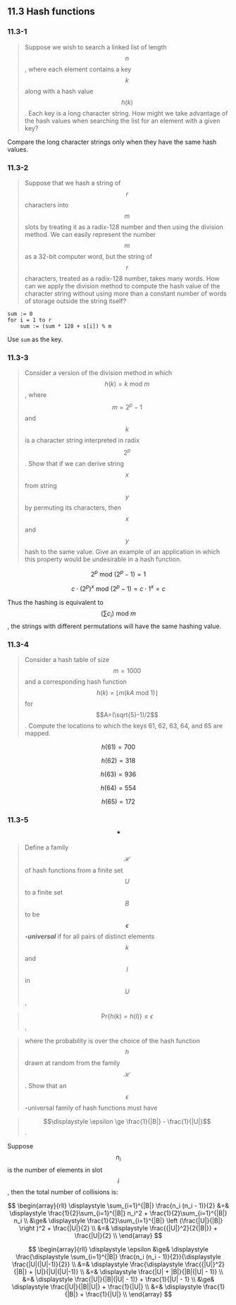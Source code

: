 ## 11.3 Hash functions

### 11.3-1

> Suppose we wish to search a linked list of length $$n$$, where each element contains a key $$k$$ along with a hash value $$h(k)$$. Each key is a long character string. How might we take advantage of the hash values when searching the list for an element with a given key?

Compare the long character strings only when they have the same hash values.

### 11.3-2

> Suppose that we hash a string of $$r$$ characters into $$m$$ slots by treating it as a radix-128 number and then using the division method. We can easily represent the number $$m$$ as a 32-bit computer word, but the string of $$r$$ characters, treated as a radix-128 number, takes many words. How can we apply the division method to compute the hash value of the character string without using more than a constant number of words of storage outside the string itself?

```
sum := 0
for i = 1 to r
    sum := (sum * 128 + s[i]) % m
```

Use `sum` as the key.

### 11.3-3

> Consider a version of the division method in which $$h(k) = k~\text{mod}~m$$, where $$m = 2^p - 1$$ and $$k$$ is a character string interpreted in radix $$2^p$$. Show that if we can derive string $$x$$ from string $$y$$ by permuting its characters, then $$x$$ and $$y$$ hash to the same value. Give an example of an application in which this property would be undesirable in a hash function.

$$2^p ~\text{mod}~ (2^p-1)=1$$

$$c \cdot (2^p)^x ~\text{mod}~ (2^p-1)= c \cdot 1^x = c$$

Thus the hashing is equivalent to $$(\sum c_i)~\text{mod}~m$$, the strings with different permutations will have the same hashing value.

### 11.3-4

> Consider a hash table of size $$m=1000$$ and a corresponding hash function $$h(k) = \lfloor m (kA ~\text{mod}~ 1) \rfloor$$ for $$A=(\sqrt{5}-1)/2$$. Compute the locations to which the keys 61, 62, 63, 64, and 65 are mapped.

$$h(61)=700$$

$$h(62)=318$$

$$h(63)=936$$

$$h(64)=554$$

$$h(65)=172$$

### 11.3-5 $$\star$$

> Define a family $$\mathcal{H}$$ of hash functions from a finite set $$U$$ to a finite set $$B$$ to be __*$$\epsilon$$-universal*__ if for all pairs of distinct elements $$k$$ and $$l$$ in $$U$$,

> $$\text{Pr}\{h(k)=h(l)\} \le \epsilon$$,

> where the probability is over the choice of the hash function $$h$$ drawn at random from the family $$\mathcal{H}$$. Show that an $$\epsilon$$-universal family of hash functions must have

> $$\displaystyle \epsilon \ge \frac{1}{|B|} - \frac{1}{|U|}$$.

Suppose $$n_i$$ is the number of elements in slot $$i$$, then the total number of collisions is:

$$
\begin{array}{rll}
\displaystyle \sum_{i=1}^{|B|} \frac{n_i (n_i - 1)}{2}
&=& \displaystyle \frac{1}{2}\sum_{i=1}^{|B|} n_i^2 + \frac{1}{2}\sum_{i=1}^{|B|} n_i \\
&\ge& \displaystyle \frac{1}{2}\sum_{i=1}^{|B|} \left (\frac{|U|}{|B|} \right )^2 + \frac{|U|}{2} \\
&=& \displaystyle \frac{{|U|}^2}{2{|B|}} + \frac{|U|}{2} \\
\end{array}
$$

$$
\begin{array}{rll}
\displaystyle \epsilon &\ge& \displaystyle \frac{\displaystyle \sum_{i=1}^{|B|} \frac{n_i (n_i - 1)}{2}}{\displaystyle \frac{|U|(|U|-1)}{2}} \\
&=& \displaystyle \frac{\displaystyle \frac{{|U|}^2}{|B|} + |U|}{|U|(|U|-1)} \\
&=& \displaystyle \frac{|U| + |B|}{|B|(|U| - 1)} \\
&=& \displaystyle \frac{|U|}{|B|(|U| - 1)} + \frac{1}{|U| - 1} \\
&\ge& \displaystyle \frac{|U|}{|B||U|} + \frac{1}{|U|} \\
&=& \displaystyle \frac{1}{|B|} + \frac{1}{|U|} \\
\end{array}
$$



